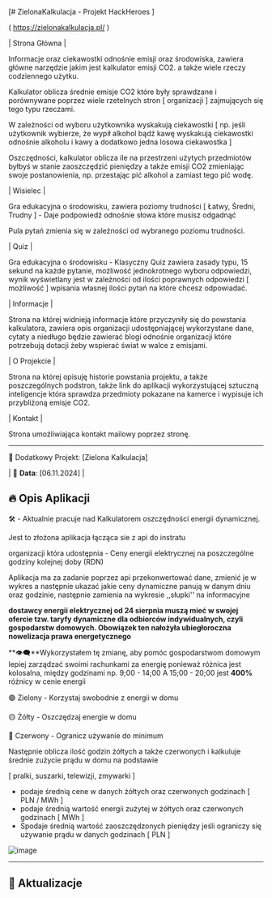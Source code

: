 [# ZielonaKalkulacja - Projekt HackHeroes ]

( https://zielonakalkulacja.pl/ )

| Strona Główna | 

Informacje oraz ciekawostki odnośnie emisji oraz środowiska, zawiera główne narzędzie jakim jest kalkulator emisji CO2. 
a także wiele rzeczy codziennego użytku. 

Kalkulator oblicza średnie emisje CO2 które były sprawdzane i porównywane poprzez wiele rzetelnych stron [ organizacji ] zajmujących się tego typu rzeczami. 

W zależności od wyboru użytkownika wyskakują ciekawostki [ np. jeśli użytkownik wybierze, że wypił alkohol bądź kawę wyskakują ciekawostki odnośnie alkoholu i kawy a dodatkowo jedna losowa ciekawostka ] 

Oszczędności, kalkulator oblicza ile na przestrzeni użytych przedmiotów byłbyś w stanie zaoszczędzić pieniędzy a także emisji CO2 zmieniając swoje postanowienia, np. przestając pić alkohol a zamiast tego pić wodę. 

| Wisielec | 

Gra edukacyjna o środowisku, zawiera poziomy trudności
 [ Łatwy, Średni, Trudny ] - Daje podpowiedź odnośnie słowa które musisz odgadnąć 

Pula pytań zmienia się w zależności od wybranego poziomu trudności. 



| Quiz |

Gra edukacyjna o środowisku - Klasyczny Quiz zawiera zasady typu, 15 sekund na każde pytanie, możliwość jednokrotnego wyboru odpowiedzi, wynik wyświetlany jest w zależności od ilości poprawnych odpowiedzi [ możliwość ] wpisania własnej ilości pytań na które chcesz odpowiadać. 

| Informacje | 

Strona na której widnieją informacje które przyczyniły się do powstania kalkulatora, zawiera opis organizacji udostępniającej wykorzystane dane, cytaty a niedługo będzie zawierać blogi odnośnie organizacji które potrzebują dotacji żeby wspierać świat w walce z emisjami.

| O Projekcie |

Strona na której opisuję historie powstania projektu, a także poszczególnych podstron, także link do aplikacji wykorzystującej sztuczną inteligencje która sprawdza przedmioty pokazane na kamerce i wypisuje ich przybliżoną emisje CO2. 


| Kontakt |

Strona umożliwiająca kontakt mailowy poprzez stronę. 




---

 🌱 Dodatkowy Projekt: [Zielona Kalkulacja]

 | 📅 **Data**: [06.11.2024] |

## 🔥 **Opis Aplikacji**


🛠️ - Aktualnie pracuje nad Kalkulatorem oszczędności energii dynamicznej. 


Jest to złożona aplikacja łącząca sie z api do instratu

  organizacji która udostępnia -
Ceny energii elektrycznej na poszczególne godziny kolejnej doby (RDN)  

Aplikacja ma za zadanie poprzez api przekonwertować dane, zmienić je w wykres a następnie ukazać jakie ceny dynamiczne panują w danym dniu oraz godzinie, następnie zamienia na wykresie ,,słupki'' na informacyjne

**dostawcy energii elektrycznej od 24 sierpnia muszą mieć w swojej ofercie tzw. taryfy dynamiczne dla odbiorców indywidualnych, czyli gospodarstw domowych. Obowiązek ten nałożyła ubiegłoroczna nowelizacja prawa energetycznego**


**👁‍🗨**Wykorzystałem tę zmianę, aby pomóc gospodarstwom domowym lepiej zarządzać swoimi rachunkami za energię ponieważ różnica jest kolosalna, między godzinami np. 9;00 - 14;00 A 15;00 - 20;00 jest **400%** różnicy w cenie energii 

🟢 Zielony - Korzystaj swobodnie z energii w domu

🟡 Żółty - Oszczędzaj energie w domu

🔴 Czerwony - Ogranicz używanie do minimum


Następnie oblicza ilość godzin żółtych a także czerwonych i kalkuluje średnie zużycie prądu w domu na podstawie 

[ pralki, suszarki, telewizji, zmywarki ] 
- podaje średnią cene w danych żółtych oraz czerwonych godzinach [ PLN / MWh ] 
- podaje średnią wartość energii zużytej w żółtych oraz czerwonych godzinach [ MWh ] 
- Spodaje średnią wartość zaoszczędzonych pieniędzy jeśli ograniczy się używanie prądu w danych godzinach [ PLN ] 


![image](https://github.com/user-attachments/assets/fd80d4f2-4df1-4dff-8b62-5f99b749c34f)

---


## 📝 **Aktualizacje**






